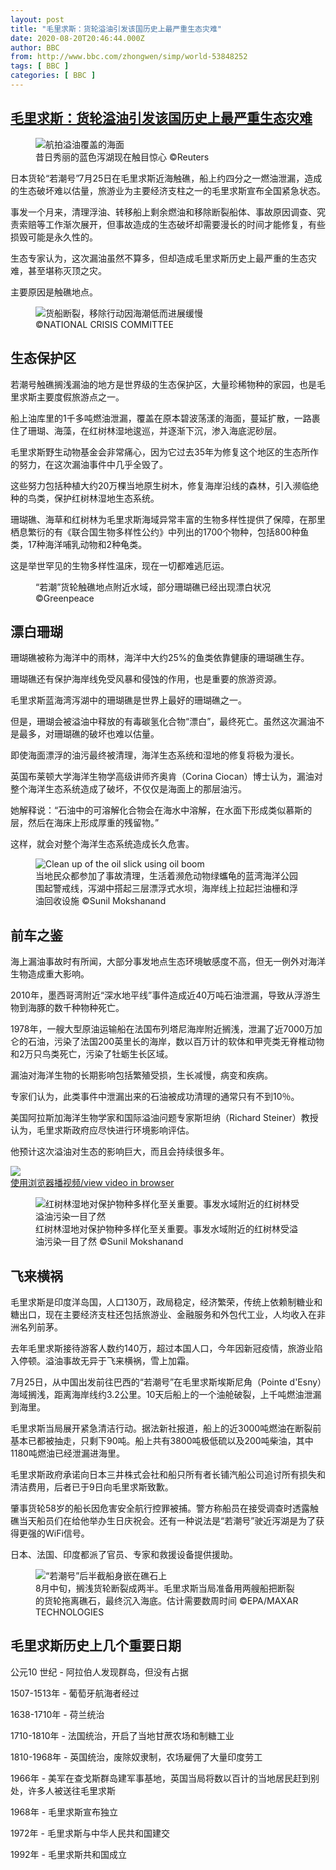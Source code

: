 ```yaml
---
layout: post
title: "毛里求斯：货轮溢油引发该国历史上最严重生态灾难"
date: 2020-08-20T20:46:44.000Z
author: BBC
from: http://www.bbc.com/zhongwen/simp/world-53848252
tags: [ BBC ]
categories: [ BBC ]
---
```

<!--1597956404000-->
[毛里求斯：货轮溢油引发该国历史上最严重生态灾难](http://www.bbc.com/zhongwen/simp/world-53848252)
------

<div>
<figure><img alt="航拍溢油覆盖的海面" src="https://ichef.bbci.co.uk/news/600/cpsprodpb/10ABB/production/_114038286_50b73bd2-3902-43f3-befd-d2d33f71506f.jpg" referrerpolicy="no-referrer"><br><figcaption>昔日秀丽的蓝色泻湖现在触目惊心 ©Reuters</figcaption></figure><p class="story-body__introduction">日本货轮“若潮号”7月25日在毛里求斯近海触礁，船上约四分之一燃油泄漏，造成的生态破坏难以估量，旅游业为主要经济支柱之一的毛里求斯宣布全国紧急状态。</p><p>事发一个月来，清理浮油、转移船上剩余燃油和移除断裂船体、事故原因调查、究责索赔等工作渐次展开，但事故造成的生态破坏却需要漫长的时间才能修复，有些损毁可能是永久性的。</p><p>生态专家认为，这次漏油虽然不算多，但却造成毛里求斯历史上最严重的生态灾难，甚至堪称灭顶之灾。</p><p>主要原因是触礁地点。</p><figure><img alt="货船断裂，移除行动因海潮低而进展缓慢" src="https://ichef.bbci.co.uk/news/600/cpsprodpb/4B53/production/_114038291_62c104f2-5b3d-4ebe-a368-b23f6ead5da5.jpg" referrerpolicy="no-referrer"><br><figcaption> ©NATIONAL CRISIS COMMITTEE</figcaption></figure><h2 class="story-body__crosshead">生态保护区</h2><p>若潮号触礁搁浅漏油的地方是世界级的生态保护区，大量珍稀物种的家园，也是毛里求斯主要度假旅游点之一。</p><p>船上油库里的1千多吨燃油泄漏，覆盖在原本碧波荡漾的海面，蔓延扩散，一路裹住了珊瑚、海藻，在红树林湿地逡巡，并逐渐下沉，渗入海底泥砂层。</p><p>毛里求斯野生动物基金会非常痛心，因为它过去35年为修复这个地区的生态所作的努力，在这次漏油事件中几乎全毁了。</p><p>这些努力包括种植大约20万棵当地原生树木，修复海岸沿线的森林，引入濒临绝种的鸟类，保护红树林湿地生态系统。</p><p>珊瑚礁、海草和红树林为毛里求斯海域异常丰富的生物多样性提供了保障，在那里栖息繁衍的有《联合国生物多样性公约》中列出的1700个物种，包括800种鱼类，17种海洋哺乳动物和2种龟类。</p><p>这是举世罕见的生物多样性温床，现在一切都难逃厄运。</p><figure><img alt=""若潮"货轮触礁地点附近水域，部分珊瑚礁被溢油污染" src="https://ichef.bbci.co.uk/news/600/cpsprodpb/A885/production/_113914134_mauritiusfive.jpg" referrerpolicy="no-referrer"><br><figcaption>“若潮”货轮触礁地点附近水域，部分珊瑚礁已经出现漂白状况 ©Greenpeace</figcaption></figure><h2 class="story-body__crosshead">漂白珊瑚</h2><p>珊瑚礁被称为海洋中的雨林，海洋中大约25%的鱼类依靠健康的珊瑚礁生存。</p><p>珊瑚礁还有保护海岸线免受风暴和侵蚀的作用，也是重要的旅游资源。</p><p>毛里求斯蓝海湾泻湖中的珊瑚礁是世界上最好的珊瑚礁之一。</p><p>但是，珊瑚会被溢油中释放的有毒碳氢化合物“漂白”，最终死亡。虽然这次漏油不是最多，对珊瑚礁的破坏也难以估量。</p><p>即使海面漂浮的油污最终被清理，海洋生态系统和湿地的修复将极为漫长。</p><p>英国布莱顿大学海洋生物学高级讲师齐奥肯（Corina Ciocan）博士认为，漏油对整个海洋生态系统造成了破坏，不仅仅是海面上的那层油污。</p><p>她解释说：“石油中的可溶解化合物会在海水中溶解，在水面下形成类似慕斯的层，然后在海床上形成厚重的残留物。”</p><p>这样，就会对整个海洋生态系统造成长久危害。</p><figure><img alt="Clean up of the oil slick using oil boom" src="https://ichef.bbci.co.uk/news/600/cpsprodpb/0C45/production/_113914130_mauritiusseven.jpg" referrerpolicy="no-referrer"><br><figcaption>当地民众都参加了事故清理，生活着濒危动物绿蠵龟的蓝湾海洋公园围起警戒线，泻湖中搭起三层漂浮式水坝，海岸线上拉起拦油栅和浮油回收设施 ©Sunil Mokshanand</figcaption></figure><h2 class="story-body__crosshead">前车之鉴</h2><p>海上漏油事故时有所闻，大部分事发地点生态环境敏感度不高，但无一例外对海洋生物造成重大影响。</p><p>2010年，墨西哥湾附近“深水地平线”事件造成近40万吨石油泄漏，导致从浮游生物到海豚的数千种物种死亡。</p><p>1978年，一艘大型原油运输船在法国布列塔尼海岸附近搁浅，泄漏了近7000万加仑的石油，污染了法国200英里长的海岸，数以百万计的软体和甲壳类无脊椎动物和2万只鸟类死亡，污染了牡蛎生长区域。</p><p>漏油对海洋生物的长期影响包括繁殖受损，生长减慢，病变和疾病。</p><p>专家们认为，此类事件中泄漏出来的石油被成功清理的通常只有不到10％。</p><p>美国阿拉斯加海洋生物学家和国际溢油问题专家斯坦纳（Richard Steiner）教授认为，毛里求斯政府应尽快进行环境影响评估。</p><p>他预计这次溢油对生态的影响巨大，而且会持续很多年。</p><img class="media-placeholder player-with-placeholder__image narrative-video-placeholder" src="https://ichef.bbci.co.uk/images/ic/720x405/p08nrts5.jpg" referrerpolicy="no-referrer"><br><a href="https://www.bbc.com/zhongwen/simp/world-53848252/embed">使用浏览器播视频/view video in browser</a><figure><img alt="红树林湿地对保护物种多样化至关重要。事发水域附近的红树林受溢油污染一目了然" src="https://ichef.bbci.co.uk/news/600/cpsprodpb/15CFD/production/_113914398_mauritiussix.jpg" referrerpolicy="no-referrer"><br><figcaption>红树林湿地对保护物种多样化至关重要。事发水域附近的红树林受溢油污染一目了然 ©Sunil Mokshanand</figcaption></figure><h2 class="story-body__crosshead">飞来横祸</h2><p>毛里求斯是印度洋岛国，人口130万，政局稳定，经济繁荣，传统上依赖制糖业和糖出口，现在主要经济支柱还包括旅游业、金融服务和外包代工业，人均收入在非洲名列前茅。</p><p>去年毛里求斯接待游客人数约140万，超过本国人口，今年因新冠疫情，旅游业陷入停顿。溢油事故无异于飞来横祸，雪上加霜。</p><p>7月25日，从中国出发前往巴西的“若潮号”在毛里求斯埃斯尼角（Pointe d'Esny）海域搁浅，距离海岸线约3.2公里。10天后船上的一个油舱破裂，上千吨燃油泄漏到海里。</p><p>毛里求斯当局展开紧急清洁行动。据法新社报道，船上的近3000吨燃油在断裂前基本已都被抽走，只剩下90吨。船上共有3800吨极低硫以及200吨柴油，其中1180吨燃油已经泄漏进海里。</p><p>毛里求斯政府承诺向日本三井株式会社和船只所有者长铺汽船公司追讨所有损失和清洁费用，后者已于9日向毛里求斯致歉。</p><p>肇事货轮58岁的船长因危害安全航行控罪被捕。警方称船员在接受调查时透露触礁当天船员们在给他举办生日庆祝会。还有一种说法是“若潮号”驶近泻湖是为了获得更强的WiFi信号。</p><p>日本、法国、印度都派了官员、专家和救援设备提供援助。</p><figure><img alt="“若潮号”后半截船身嵌在礁石上" src="https://ichef.bbci.co.uk/news/600/cpsprodpb/7263/production/_114038292_ad3fba78-c063-4aec-b744-b7f6434a3490.jpg" referrerpolicy="no-referrer"><br><figcaption>8月中旬，搁浅货轮断裂成两半。毛里求斯当局准备用两艘船把断裂的货轮拖离礁石，最终沉入海底。估计需要数周时间 ©EPA/MAXAR TECHNOLOGIES</figcaption></figure><h2 class="story-body__crosshead">毛里求斯历史上几个重要日期</h2><p>公元10 世纪 - 阿拉伯人发现群岛，但没有占据</p><p>1507-1513年 - 葡萄牙航海者经过</p><p>1638-1710年 - 荷兰统治</p><p>1710-1810年 - 法国统治，开启了当地甘蔗农场和制糖工业</p><p>1810-1968年 - 英国统治，废除奴隶制，农场雇佣了大量印度劳工</p><p>1966年 - 美军在查戈斯群岛建军事基地，英国当局将数以百计的当地居民赶到别处，许多人被送往毛里求斯</p><p>1968年 - 毛里求斯宣布独立</p><p>1972年 - 毛里求斯与中华人民共和国建交</p><p>1992年 - 毛里求斯共和国成立</p>
</div>
